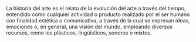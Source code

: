 La historia del arte es el relato de la evolución del arte a través del tiempo, entendido como cualquier actividad o producto realizado
por el ser humano con finalidad estética o comunicativa, a través de la cual se expresan ideas, emociones o, en general, una visión del
mundo, empleando diversos recursos, como los plásticos, lingüísticos, sonoros o mixtos.